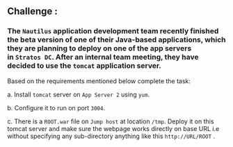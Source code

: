## Challenge :

### The `Nautilus` application development team recently finished the beta version of one of their Java-based applications, which they are planning to deploy on one of the app servers in `Stratos DC`. After an internal team meeting, they have decided to use the `tomcat` application server. 
Based on the requirements mentioned below complete the task:

a. Install `tomcat` server on `App Server 2` using `yum`.

b. Configure it to run on port `3004`.

c. There is a `ROOT.war` file on `Jump host` at location `/tmp`. Deploy it on this tomcat server and make sure the webpage works directly on base URL i.e without specifying any sub-directory anything like this `http://URL/ROOT` .
